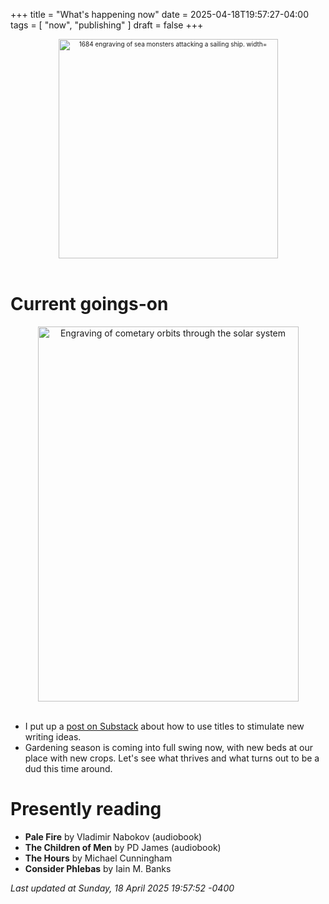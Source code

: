 +++
title = "What's happening now"
date = 2025-04-18T19:57:27-04:00
tags = [
    "now",
    "publishing"
]
draft = false
+++
<div align="center" style="font-size:x-small"><img src="https://milkfish08.s3.amazonaws.com/photo/blog/abovethefold/1684-untitled-engraving-of-sea-monsters-attacking-a-sailing-vessel-49fa31.jpg" alt="1684 engraving of sea monsters attacking a sailing ship. width="512" height="351" title="Sea monsters attacking a sailing ship" /></div><br clear="all" />

# Current goings-on

<div align="center"><img src="https://milkfish08.s3.amazonaws.com/photo/blog/comets.jpeg" height=600 width=417 alt="Engraving of cometary orbits through the solar system" title="Comets" /></div><br clear="all" />

* I put up a [post on Substack](https://richmagahiz.substack.com/p/a-hundred-titles-in-search-of-an?r=gnwin) about how to use titles to stimulate new writing ideas.
* Gardening season is coming into full swing now, with new beds at our place with new crops.
Let's see what thrives and what turns out to be a dud this time around.

# Presently reading

* __Pale Fire__ by Vladimir Nabokov (audiobook)
* __The Children of Men__ by PD James (audiobook)
* __The Hours__ by Michael Cunningham
* __Consider Phlebas__ by Iain M. Banks

*Last updated at Sunday, 18 April 2025 19:57:52 -0400*
